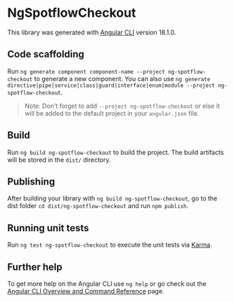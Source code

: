 # NgSpotflowCheckout

This library was generated with [Angular CLI](https://github.com/angular/angular-cli) version 18.1.0.

## Code scaffolding

Run `ng generate component component-name --project ng-spotflow-checkout` to generate a new component. You can also use `ng generate directive|pipe|service|class|guard|interface|enum|module --project ng-spotflow-checkout`.
> Note: Don't forget to add `--project ng-spotflow-checkout` or else it will be added to the default project in your `angular.json` file. 

## Build

Run `ng build ng-spotflow-checkout` to build the project. The build artifacts will be stored in the `dist/` directory.

## Publishing

After building your library with `ng build ng-spotflow-checkout`, go to the dist folder `cd dist/ng-spotflow-checkout` and run `npm publish`.

## Running unit tests

Run `ng test ng-spotflow-checkout` to execute the unit tests via [Karma](https://karma-runner.github.io).

## Further help

To get more help on the Angular CLI use `ng help` or go check out the [Angular CLI Overview and Command Reference](https://angular.dev/tools/cli) page.
